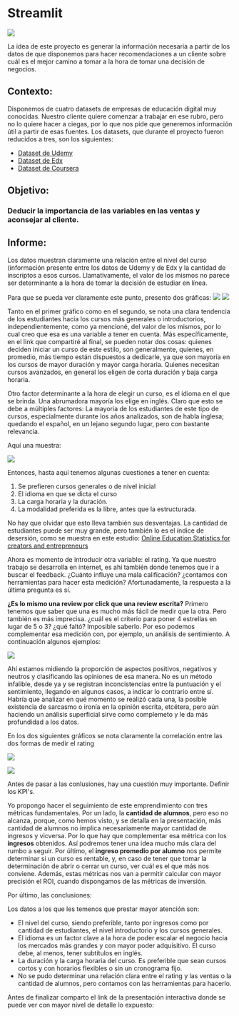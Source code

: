 # Streamlit

![](mooc.jpg)


La idea de este proyecto es generar la información necesaria a partir de los datos de que disponemos para hacer recomendaciones a un cliente sobre cuál es el mejor camino a tomar a la hora de tomar una decisión de negocios.


## Contexto:

Disponemos de cuatro datasets de empresas de educación digital muy conocidas. Nuestro cliente quiere comenzar a trabajar en ese rubro, pero no lo quiere hacer a ciegas, por lo que nos pide que generemos información útil a partir de esas fuentes.
Los datasets, que durante el proyecto fueron reducidos a tres, son los siguientes:

- [Dataset de Udemy](https://drive.google.com/file/d/1PFW3LeJe7C3b6WptTixbsluHDDQqDr_6/view?usp=share_link)
- [Dataset de Edx](https://drive.google.com/file/d/1qHA8ivOQAV63i1fA9aHAvDEgAYeM2Xsv/view?usp=share_link)
- [Dataset de Coursera](https://drive.google.com/file/d/1JOxfWyta1HYupBGlidjf8UDOlEAUUPhv/view?usp=share_link)

## Objetivo:

### Deducir la importancia de las variables en las ventas y aconsejar al cliente.

## Informe:
Los datos muestran claramente una relación entre el nivel del curso (información presente entre los datos de Udemy y de Edx y la cantidad de inscriptos a esos cursos. Llamativamente, el valor de los mismos no parece ser determinante a la hora de tomar la decisión de estudiar en línea.

Para que se pueda ver claramente este punto, presento dos gráficas:
![](subs_level.png)
![](cert_num.png)

Tanto en el primer gráfico como en el segundo, se nota una clara tendencia de los estudiantes hacia los cursos más generales o introductorios, independientemente, como ya mencioné, del valor de los mismos, por lo cual creo que esa es una variable a tener en cuenta. Más específicamente, en el link que compartiré al final, se pueden notar dos cosas: quienes deciden iniciar un curso de este estilo, son generalmente, quienes, en promedio, más tiempo están dispuestos a dedicarle, ya que son mayoría en los cursos de mayor duración y mayor carga horaria. Quienes necesitan cursos avanzados, en general los eligen de corta duración y baja carga horaria.

Otro factor determinante a la hora de elegir un curso, es el idioma en el que se brinda. Una abrumadora mayoría los elige en inglés. Claro que esto se debe a múltiples factores: La mayoría de los estudiantes de este tipo de cursos, especialmente durante los años analizados, son de habla inglesa; quedando el español, en un lejano segundo lugar, pero con bastante relevancia.

Aquí una muestra:


![](level_lang.png)

Entonces, hasta aquí tenemos algunas cuestiones a tener en cuenta: 
1. Se prefieren cursos generales o de nivel inicial
2. El idioma en que se dicta el curso
3. La carga horaria y la duración.
4. La modalidad preferida es la libre, antes que la estructurada.

No hay que olvidar que esto lleva también sus desventajas. La cantidad de estudiantes puede ser muy grande, pero también lo es el índice de desersión, como se muestra en este estudio:
[Online Education Statistics for creators and entrepreneurs](https://elitecontentmarketer.com/online-education-stats/)

Ahora es momento de introducir otra variable: el rating. Ya que nuestro trabajo se desarrolla en internet, es ahí también donde tenemos que ir a buscar el feedback. ¿Cuánto influye una mala calificación? ¿contamos con herramientas para hacer esta medición?
Afortunadamente, la respuesta a la última pregunta es sí.

**¿Es lo mismo una review por click que una review escrita?**
Primero tenemos que saber que una es mucho más fácil de medir que la otra. Pero también es más imprecisa. ¿cuál es el criterio para poner 4 estrellas en lugar de 5 o 3? ¿qué faltó? Imposible saberlo. Por eso podemos complementar esa medición con, por ejemplo, un análisis de sentimiento. A continuación algunos ejemplos:

![](compound.png)


Ahí estamos midiendo la proporción de aspectos positivos, negativos y neutros y clasificando las opiniones de esa manera. No es un método infalible, desde ya y se registran inconcistencias entre la puntuación y el sentimiento, llegando en algunos casos, a indicar lo contrario entre sí. Habría que analizar en qué momento se realizó cada una, la posible existencia de sarcasmo o ironía en la opinión escrita, etcétera, pero aún haciendo un análisis superficial sirve como complemeto y le da más profundidad a los datos. 

En los dos siguientes gráficos se nota claramente la correlación entre las dos formas de medir el rating

![](sentiment.png)


![](rating.png)

Antes de pasar a las conlusiones, hay una cuestión muy importante. Definir los KPI's.

Yo propongo hacer el seguimiento de este emprendimiento con tres métricas fundamentales. Por un lado, la **cantidad de alumnos**, pero eso no alcanza, porque, como hemos visto, y se detalla en la presentación, más cantidad de alumnos no implica necesariamente mayor cantidad de ingresos y vicversa. Por lo que hay que complementar esa métrica con los **ingresos** obtenidos. Así podremos tener una idea mucho más clara del rumbo a seguir. Por último, el **ingreso promedio por alumno** nos permite determinar si un curso es rentable, y, en caso de tener que tomar la determinación de abrir o cerrar un curso, ver cuál es el que más nos conviene. Además, estas métricas nos van a permitir calcular con mayor precisión el ROI, cuando dispongamos de las métricas de inversión. 

Por último, las conclusiones:

Los datos a los que les temenos que prestar mayor atención son:
- El nivel del curso, siendo preferible, tanto por ingresos como por cantidad de estudiantes, el nivel introductorio y los cursos generales.
- El idioma es un factor clave a la hora de poder escalar el negocio hacia los mercados más grandes y con mayor poder adquisitivo. El curso debe, al menos, tener subtítulos en inglés.
- La duración y la carga horaria del curso. Es preferible que sean cursos cortos y con horarios flexibles o sin un cronograma fijo.
- No se pudo determinar una relación clara entre el rating y las ventas o la cantidad de alumnos, pero contamos con las herramientas para hacerlo.


Antes de finalizar comparto el link de la presentación interactiva donde se puede ver con mayor nivel de detalle lo expuesto:
[](https://monicav84-streamlit-presentation-p6kken.streamlit.app/)








